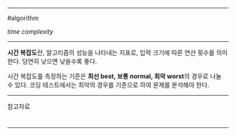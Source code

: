 
---

#algorithm 

_time complexity_

---

**시간 복잡도**란, 알고리즘의 성능을 나타내는 지표로, 입력 크기에 따른 연산 횟수를 의미한다. 당연히 낮으면 낮을수록 좋다.

시간 복잡도를 측정하는 기준은 **최선 best, 보통 normal, 최악 worst**의 경우로 나눌 수 있다. 코딩 테스트에서는 최악의 경우를 기준으로 하여 문제를 분석해야 한다.



---

참고자료

#

---